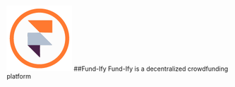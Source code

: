 ![Fund-Ify Logo](./src/assets/FavIcon.png) ##Fund-Ify
Fund-Ify is a decentralized crowdfunding platform
